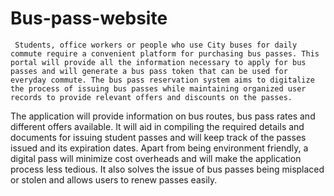 # Bus-pass-website
     Students, office workers or people who use City buses for daily commute require a convenient platform for purchasing bus passes. This portal will provide all the information necessary to apply for bus passes and will generate a bus pass token that can be used for everyday commute. The bus pass reservation system aims to digitalize the process of issuing bus passes while maintaining organized user records to provide relevant offers and discounts on the passes. 
The application will provide information on bus routes, bus pass rates and different offers available. It will aid in compiling the required details and documents for issuing student passes and will keep track of the passes issued and its expiration dates. Apart from being environment friendly, a digital pass will minimize cost overheads and will make the application process less tedious. It also solves the issue of bus passes being misplaced or stolen and allows users to renew passes easily.
